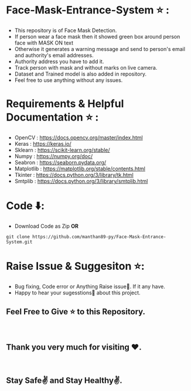 # Face-Mask-Entrance-System ⭐ :

* This repository is of Face Mask Detection. 
* If person wear a face mask then it showed green box around person face with MASK ON text 
* Otherwise it generates a warning message and send to person's email and authority's email addresses.
* Authority address you have to add it.
* Track person with mask and without marks on live camera.
* Dataset and Trained model is also added in repository.
* Feel free to use anything without any issues.

# Requirements & Helpful Documentation ⭐ :

* OpenCV : https://docs.opencv.org/master/index.html
* Keras : https://keras.io/
* Sklearn : https://scikit-learn.org/stable/
* Numpy : https://numpy.org/doc/
* Seabron : https://seaborn.pydata.org/
* Matplotlib : https://matplotlib.org/stable/contents.html
* Tkinter : https://docs.python.org/3/library/tk.html
* Smtplib : https://docs.python.org/3/library/smtplib.html


# Code ⬇️:
* Download Code as Zip **OR**

```
git clone https://github.com/manthan89-py/Face-Mask-Entrance-System.git
```

# Raise Issue & Suggesiton ⭐:
* Bug fixing, Code error or Anything Raise issue🤚. If it any have.
* Happy to hear your sugesstions🤝 about this project.


## Feel Free to Give ⭐ to this Repository.
<br>

## Thank you very much for visiting ❤️.
<br>

## Stay Safe✌️ and Stay Healthy✌️.


